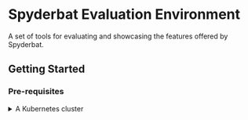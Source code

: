 # Spyderbat Evaluation Environment

A set of tools for evaluating and showcasing the features offered by Spyderbat.

## Getting Started

### Pre-requisites

<details>
    <summary>A Kubernetes cluster</summary>

You will need a Kubernetes cluster in the cloud or locally that can be used for the demos. Several demos include running realistic exploits against this cluster, so it should not contain any sensitive applications. Each node should have around 32 GB of storage to have enough space for the images that will be installed. Multiple nodes are recommended, but not required.

<details>

<details>
    <summary>Kubectl and Helm</summary>

To install the evaluation environment, you will need both the kubectl and helm command line tools configured to reach your target cluster.

<details>

<details>
    <summary>(Optional) Two other servers</summary>

For one of the lateral movement demos, you will need two more cloud servers and the SSH credentials to reach them. These servers don't need to be large; a t2.micro instance on AWS is sufficient. Similar to the cluster, these should not be used for other services, as the installation and demos destructively modify some machine configuration.

<details>

### Installation

First, make sure you have `kubectl` and `helm` installed, and a configuration pointing to the cluster you want to install on. Then, clone this repository.

To install the required resources, run the install script:

```sh
./scripts/install.sh
```

Now would also be a good time to [install Spyderbat on the cluster](https://docs.spyderbat.com/installation/spyderbat-nano-agent/kubernetes), if you haven't already. If you would like to test out the Falco integration, take a look at the Falco Event Generator test in the next step.

### Accessing

To access the guidebook and walk through the samples, run the access command:

```sh
./scripts/access.sh
```

This will use kubectl to set up port-forwarding rules to allow you to connect directly to all of the resources you just installed.

Visit [localhost:8000](http://localhost:8000) to open the guidebook and get started.

### Clean-up

Due to the nature of these demos, it is impossible for an automated script to remove all traces of the eval environment. However, if you accidentally installed in the wrong cluster, or want to do a fresh re-install, use the uninstall script:

```sh
./scripts/uninstall.sh
```

This script will remove all of the installed kubernetes namespaces and will attempt to restore the two external servers to their original states.

To fully reset the environment after being used for demos, it is best to re-create the cluster and external servers.

## Contributing

See [CONTRIBUTING](./CONTRIBUTING.md).

